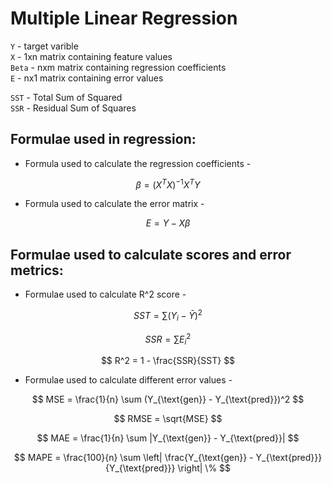 # Multiple Linear Regression

`Y` - target varible    
`X` - 1xn matrix containing feature values    
`Beta` -  nxm matrix containing regression coefficients    
`E` - nx1 matrix containing error values    
    
`SST` - Total Sum of Squared    
`SSR` - Residual Sum of Squares    

## Formulae used in regression:

* Formula used to calculate the regression coefficients -
    
$$
\beta = (X^T X)^{-1} X^T Y
$$

* Formula used to calculate the error matrix - 
  
$$
E = Y - X \beta
$$

## Formulae used to calculate scores and error metrics: 
* Formulae used to calculate R^2 score - 
      
$$
SST = \sum (Y_i - \bar{Y})^2
$$

$$
SSR = \sum E_i^2     
$$

$$
R^2 = 1 - \frac{SSR}{SST}
$$

* Formulae used to calculate different error values - 
  
$$
MSE = \frac{1}{n} \sum (Y_{\text{gen}} - Y_{\text{pred}})^2
$$

$$
RMSE = \sqrt{MSE}
$$

$$
MAE = \frac{1}{n} \sum |Y_{\text{gen}} - Y_{\text{pred}}|
$$

$$
MAPE = \frac{100}{n} \sum \left| \frac{Y_{\text{gen}} - Y_{\text{pred}}}{Y_{\text{pred}}} \right| \%
$$

